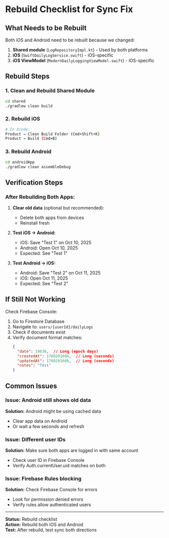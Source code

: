 # Rebuild Checklist for Sync Fix

## What Needs to be Rebuilt

Both iOS and Android need to be rebuilt because we changed:
1. **Shared module** (`LogRepositoryImpl.kt`) - Used by both platforms
2. **iOS** (`SwiftDailyLogService.swift`) - iOS-specific
3. **iOS ViewModel** (`ModernDailyLoggingViewModel.swift`) - iOS-specific

## Rebuild Steps

### 1. Clean and Rebuild Shared Module
```bash
cd shared
./gradlew clean build
```

### 2. Rebuild iOS
```bash
# In Xcode:
Product → Clean Build Folder (Cmd+Shift+K)
Product → Build (Cmd+B)
```

### 3. Rebuild Android
```bash
cd androidApp
./gradlew clean assembleDebug
```

## Verification Steps

### After Rebuilding Both Apps:

1. **Clear old data** (optional but recommended):
   - Delete both apps from devices
   - Reinstall fresh

2. **Test iOS → Android:**
   - iOS: Save "Test 1" on Oct 10, 2025
   - Android: Open Oct 10, 2025
   - Expected: See "Test 1"

3. **Test Android → iOS:**
   - Android: Save "Test 2" on Oct 11, 2025
   - iOS: Open Oct 11, 2025
   - Expected: See "Test 2"

## If Still Not Working

Check Firebase Console:
1. Go to Firestore Database
2. Navigate to: `users/{userId}/dailyLogs`
3. Check if documents exist
4. Verify document format matches:
   ```json
   {
     "date": 19636,  // Long (epoch days)
     "createdAt": 1760201686,  // Long (seconds)
     "updatedAt": 1760201686,  // Long (seconds)
     "notes": "Test"
   }
   ```

## Common Issues

### Issue: Android still shows old data
**Solution:** Android might be using cached data
- Clear app data on Android
- Or wait a few seconds and refresh

### Issue: Different user IDs
**Solution:** Make sure both apps are logged in with same account
- Check user ID in Firebase Console
- Verify Auth.currentUser.uid matches on both

### Issue: Firebase Rules blocking
**Solution:** Check Firebase Console for errors
- Look for permission denied errors
- Verify rules allow authenticated users

---

**Status:** Rebuild checklist  
**Action:** Rebuild both iOS and Android  
**Test:** After rebuild, test sync both directions  
